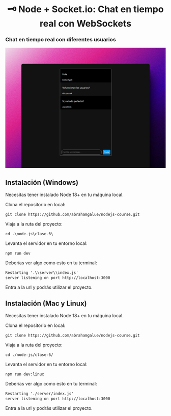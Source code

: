 <div align='center'>

# 🗝️ Node + Socket.io: Chat en tiempo real con WebSockets

</div>

### Chat en tiempo real con diferentes usuarios

![vista-previa](public/01-page-preview.jpg)

## Instalación (Windows)

Necesitas tener instalado Node 18+ en tu máquina local.

Clona el repositorio en local:

```shell
git clone https://github.com/abrahamgalue/nodejs-course.git
```

Viaja a la ruta del proyecto:

```shell
cd .\node-js\clase-6\
```

Levanta el servidor en tu entorno local:

```shell
npm run dev
```

Deberías ver algo como esto en tu terminal:

```shell
Restarting '.\\server\\index.js'
server listening on port http://localhost:3000
```

Entra a la url y podrás utilizar el proyecto.

## Instalación (Mac y Linux)

Necesitas tener instalado Node 18+ en tu máquina local.

Clona el repositorio en local:

```shell
git clone https://github.com/abrahamgalue/nodejs-course.git
```

Viaja a la ruta del proyecto:

```shell
cd ./node-js/clase-6/
```

Levanta el servidor en tu entorno local:

```shell
npm run dev:linux
```

Deberías ver algo como esto en tu terminal:

```shell
Restarting './server/index.js'
server listening on port http://localhost:3000
```

Entra a la url y podrás utilizar el proyecto.
